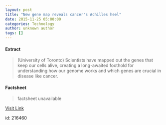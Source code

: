 ```yaml
---
layout: post
title: "New gene map reveals cancer's Achilles heel"
date: 2015-11-25 05:00:00
categories: Technology
author: unknown author
tags: []
---
```



#### Extract
>(University of Toronto) Scientists have mapped out the genes that keep our cells alive, creating a long-awaited foothold for understanding how our genome works and which genes are crucial in disease like cancer.

#### Factsheet
>factsheet unavailable

[Visit Link](http://www.eurekalert.org/pub_releases/2015-11/uot-ngm112515.php)

id:  216460
